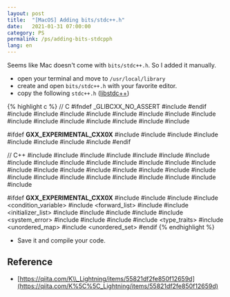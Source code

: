 ```yaml
---
layout: post
title:  "[MacOS] Adding bits/stdc++.h"
date:   2021-01-31 07:00:00
category: PS
permalink: /ps/adding-bits-stdcpph
lang: en
---
```


Seems like Mac doesn't come with `bits/stdc++.h`. So I added it manually.

- open your terminal and move to `/usr/local/library`
- create and open `bits/stdc++.h` with your favorite editor.
- copy the following `stdc++.h` ([libstdc++](https://gcc.gnu.org/onlinedocs/gcc-4.6.2/libstdc++/api/a01040_source.html))

{% highlight c %}
// C
#ifndef _GLIBCXX_NO_ASSERT
#include <cassert>
#endif
#include <cctype>
#include <cerrno>
#include <cfloat>
#include <ciso646>
#include <climits>
#include <clocale>
#include <cmath>
#include <csetjmp>
#include <csignal>
#include <cstdarg>
#include <cstddef>
#include <cstdio>
#include <cstdlib>
#include <cstring>
#include <ctime>

#ifdef __GXX_EXPERIMENTAL_CXX0X__
#include <ccomplex>
#include <cfenv>
#include <cinttypes>
#include <cstdbool>
#include <cstdint>
#include <ctgmath>
#include <cwchar>
#include <cwctype>
#endif

// C++
#include <algorithm>
#include <bitset>
#include <complex>
#include <deque>
#include <exception>
#include <fstream>
#include <functional>
#include <iomanip>
#include <ios>
#include <iosfwd>
#include <iostream>
#include <istream>
#include <iterator>
#include <limits>
#include <list>
#include <locale>
#include <map>
#include <memory>
#include <new>
#include <numeric>
#include <ostream>
#include <queue>
#include <set>
#include <sstream>
#include <stack>
#include <stdexcept>
#include <streambuf>
#include <string>
#include <typeinfo>
#include <utility>
#include <valarray>
#include <vector>

#ifdef __GXX_EXPERIMENTAL_CXX0X__
#include <array>
#include <atomic>
#include <chrono>
#include <condition_variable>
#include <forward_list>
#include <future>
#include <initializer_list>
#include <mutex>
#include <random>
#include <ratio>
#include <regex>
#include <system_error>
#include <thread>
#include <tuple>
#include <typeindex>
#include <type_traits>
#include <unordered_map>
#include <unordered_set>
#endif
{% endhighlight %}

- Save it and compile your code.

## Reference

- [https://qiita.com/K\\_Lightning/items/55821df2fe850f12659d](https://qiita.com/K%5C%5C_Lightning/items/55821df2fe850f12659d)
